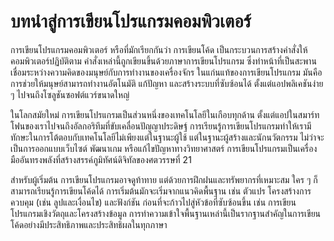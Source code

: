 # บทนำสู่การเขียนโปรแกรมคอมพิวเตอร์

การเขียนโปรแกรมคอมพิวเตอร์ หรือที่มักเรียกกันว่า การเขียนโค้ด เป็นกระบวนการสร้างคำสั่งให้คอมพิวเตอร์ปฏิบัติตาม คำสั่งเหล่านี้ถูกเขียนขึ้นด้วยภาษาการเขียนโปรแกรม ซึ่งทำหน้าที่เป็นสะพานเชื่อมระหว่างความคิดของมนุษย์กับการทำงานของเครื่องจักร ในแก่นแท้ของการเขียนโปรแกรม มันคือการช่วยให้มนุษย์สามารถทำงานอัตโนมัติ แก้ปัญหา และสร้างระบบที่ซับซ้อนได้ ตั้งแต่แอปพลิเคชันง่าย ๆ ไปจนถึงโซลูชันซอฟต์แวร์ขนาดใหญ่

ในโลกสมัยใหม่ การเขียนโปรแกรมเป็นส่วนหนึ่งของเทคโนโลยีในเกือบทุกด้าน ตั้งแต่แอปในสมาร์ทโฟนของเราไปจนถึงอัลกอริทึมที่ขับเคลื่อนปัญญาประดิษฐ์ การเรียนรู้การเขียนโปรแกรมทำให้เรามีทักษะในการโต้ตอบกับเทคโนโลยีไม่เพียงแต่ในฐานะผู้ใช้ แต่ในฐานะผู้สร้างและนักนวัตกรรม ไม่ว่าจะเป็นการออกแบบเว็บไซต์ พัฒนาเกม หรือแก้ไขปัญหาทางวิทยาศาสตร์ การเขียนโปรแกรมเป็นเครื่องมืออันทรงพลังที่สร้างสรรค์ภูมิทัศน์ดิจิทัลของศตวรรษที่ 21

สำหรับผู้เริ่มต้น การเขียนโปรแกรมอาจดูท้าทาย แต่ด้วยการฝึกฝนและทรัพยากรที่เหมาะสม ใคร ๆ ก็สามารถเรียนรู้การเขียนโค้ดได้ การเริ่มต้นมักจะเริ่มจากแนวคิดพื้นฐาน เช่น ตัวแปร โครงสร้างการควบคุม (เช่น ลูปและเงื่อนไข) และฟังก์ชัน ก่อนที่จะก้าวไปสู่หัวข้อที่ซับซ้อนขึ้น เช่น การเขียนโปรแกรมเชิงวัตถุและโครงสร้างข้อมูล การทำความเข้าใจพื้นฐานเหล่านี้เป็นรากฐานสำคัญในการเขียนโค้ดอย่างมีประสิทธิภาพและประสิทธิผลในทุกภาษา

```{tableofcontents}
```
